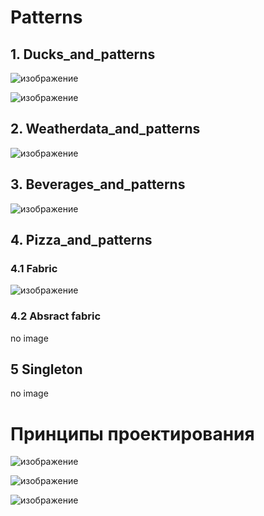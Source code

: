 # Patterns
## 1. Ducks_and_patterns
![изображение](https://user-images.githubusercontent.com/77580844/143924442-fceafb63-5b94-4004-b37f-304d1818552c.png)

![изображение](https://user-images.githubusercontent.com/77580844/136754894-8a52934c-b782-42ac-b301-7842fcc68304.png)

## 2. Weatherdata_and_patterns
![изображение](https://user-images.githubusercontent.com/77580844/136755103-431f6c8b-c483-48fc-9562-bbf3b88ba011.png)

## 3. Beverages_and_patterns
![изображение](https://user-images.githubusercontent.com/77580844/136755779-523410ee-b814-4b04-ba22-a2e8f3b6794f.png)

## 4. Pizza_and_patterns
### 4.1 Fabric
![изображение](https://user-images.githubusercontent.com/77580844/136756050-8595942e-ac28-47ed-961c-eb299901d6a1.png)
### 4.2 Absract fabric
no image
## 5 Singleton
no image

# Принципы проектирования
![изображение](https://user-images.githubusercontent.com/77580844/143923450-a238ae58-7978-40c1-aeac-632d5d9c132f.png)

![изображение](https://user-images.githubusercontent.com/77580844/143923838-bedada91-ee01-4aff-87ec-6463c92d2826.png)

![изображение](https://user-images.githubusercontent.com/77580844/143924180-2d6bc2d8-7ebb-4055-8c1b-b74916242ff5.png)

